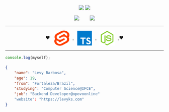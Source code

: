 <div align="center">
    
<a href="https://www.instagram.com/levy.barbosa.23/" target="_blank"><img src="https://img.shields.io/badge/-Instagram-%23E4405F?style=for-the-badge&logo=instagram&logoColor=white" target="_blank"></a>
    <a href="https://www.linkedin.com/in/levybarbosa/" target="_blank"><img src="https://img.shields.io/badge/-LinkedIn-%230077B5?style=for-the-badge&logo=linkedin&logoColor=white" target="_blank"></a>  
    
<img src="https://user-images.githubusercontent.com/16294244/125723976-7443b0fd-fe80-411e-9bfd-90fe5a088e5d.png" height="235rem" hspace="15"/>
<a href="https://github.com/anuraghazra/github-readme-stats">
    <img src="https://github-readme-stats.vercel.app/api/top-langs/?username=levyks&theme=dracula&layout=compact&langs_count=8" height="235rem" hspace="15"/>
</a>

<hr />

<div style="display: inline_block">
  ❤️
  <a href="https://svelte.dev/">
    <img align="center" height="48" width="48" hspace="10" src="https://raw.githubusercontent.com/devicons/devicon/master/icons/svelte/svelte-original.svg">
  </a>
  <a href="https://www.typescriptlang.org/">
    <img align="center" height="48" width="48" hspace="10" src="https://raw.githubusercontent.com/devicons/devicon/master/icons/typescript/typescript-plain.svg">
  </a>
  <a href="https://nodejs.org/en/">
    <img align="center" height="48" width="48" hspace="10" src="https://raw.githubusercontent.com/devicons/devicon/master/icons/nodejs/nodejs-original.svg">
  </a>
  ❤️
</div>
    
</div>

---



```js
console.log(myself);
```
```json
{
    "name": "Levy Barbosa",
    "age": 19,
    "from": "Fortaleza/Brazil",
    "studying": "Computer Science@IFCE",
    "job": "Backend Developer@opovoonline"
    "website": "https://levyks.com"
}
```
